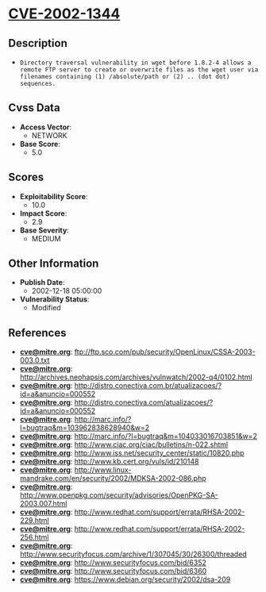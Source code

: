 
# [CVE-2002-1344](ftp://ftp.sco.com/pub/security/OpenLinux/CSSA-2003-003.0.txt)

## Description

- `Directory traversal vulnerability in wget before 1.8.2-4 allows a remote FTP server to create or overwrite files as the wget user via filenames containing (1) /absolute/path or (2) .. (dot dot) sequences.`

## Cvss Data

- **Access Vector**:
  - NETWORK
- **Base Score**:
  - 5.0

## Scores

- **Exploitability Score**:
  - 10.0
- **Impact Score**:
  - 2.9
- **Base Severity**:
  - MEDIUM

## Other Information

- **Publish Date**:
  - 2002-12-18 05:00:00
- **Vulnerability Status**:
  - Modified

## References

- **cve@mitre.org**: ftp://ftp.sco.com/pub/security/OpenLinux/CSSA-2003-003.0.txt
- **cve@mitre.org**: http://archives.neohapsis.com/archives/vulnwatch/2002-q4/0102.html
- **cve@mitre.org**: http://distro.conectiva.com.br/atualizacoes/?id=a&anuncio=000552
- **cve@mitre.org**: http://distro.conectiva.com/atualizacoes/?id=a&anuncio=000552
- **cve@mitre.org**: http://marc.info/?l=bugtraq&m=103962838628940&w=2
- **cve@mitre.org**: http://marc.info/?l=bugtraq&m=104033016703851&w=2
- **cve@mitre.org**: http://www.ciac.org/ciac/bulletins/n-022.shtml
- **cve@mitre.org**: http://www.iss.net/security_center/static/10820.php
- **cve@mitre.org**: http://www.kb.cert.org/vuls/id/210148
- **cve@mitre.org**: http://www.linux-mandrake.com/en/security/2002/MDKSA-2002-086.php
- **cve@mitre.org**: http://www.openpkg.com/security/advisories/OpenPKG-SA-2003.007.html
- **cve@mitre.org**: http://www.redhat.com/support/errata/RHSA-2002-229.html
- **cve@mitre.org**: http://www.redhat.com/support/errata/RHSA-2002-256.html
- **cve@mitre.org**: http://www.securityfocus.com/archive/1/307045/30/26300/threaded
- **cve@mitre.org**: http://www.securityfocus.com/bid/6352
- **cve@mitre.org**: http://www.securityfocus.com/bid/6360
- **cve@mitre.org**: https://www.debian.org/security/2002/dsa-209
